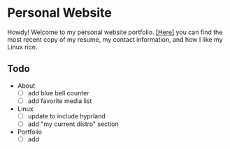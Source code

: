 
# Personal Website
Howdy! Welcome to my personal website portfolio. [[Here]](https://website-three-iota-47.vercel.app/) you can find the most recent copy of my resume, my contact information, and how I like my Linux rice.

## Todo
- About
  - [ ] add blue bell counter
  - [ ] add favorite media list
- Linux
  - [ ] update to include hyprland
  - [ ] add "my current distro" section
- Portfolio
  - [ ] add
